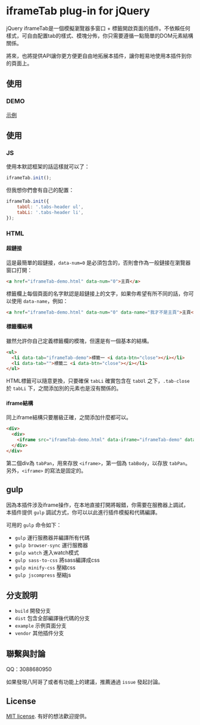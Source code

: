 # iframeTab plug-in for jQuery

jQuery iframeTab是一個模擬瀏覽器多窗口 + 標籤開啟頁面的插件。不依賴任何樣式，可自由配置tab的樣式、模塊分佈，你只需要遵循一點簡單的DOM元素結構關係。

將來，也將提供API讓你更方便更自由地拓展本插件，讓你輕易地使用本插件到你的頁面上。


## 使用

### DEMO

[示例](http://demodakedo.soragoto.net/adminTemplate/index.html)


## 使用

### JS

使用本默認框架的話這樣就可以了：

```js
iframeTab.init();
```

但我想你們會有自己的配置：

```js
iframeTab.init({
    tabUl: '.tabs-header ul',
    tabLi: '.tabs-header li',
});
```


### HTML

#### 超鏈接

這是最簡單的超鏈接，`data-num=0` 是必須包含的，否則會作為一般鏈接在瀏覽器窗口打開：

```html
<a href="iframeTab-demo.html" data-num="0">主頁</a>
```

標籤欄上每個頁面的名字默認是超鏈接上的文字，如果你希望有所不同的話，你可以使用 `data-name`，例如：

```html
<a href="iframeTab-demo.html" data-num="0" data-name="我才不是主頁">主頁</a>
```

#### 標籤欄結構

雖然允許你自己定義標籤欄的模塊，但還是有一個基本的結構。

```html
<ul>
  <li data-tab="iframeTab-demo">標籤一 <i data-btn="close"></i></li>
  <li data-tab="">標籤二 <i data-btn="close"></i></li>
</ul>
```

HTML標籤可以隨意更換，只要確保 `tabLi` 確實包含在 `tabUl` 之下，`.tab-close` 於 `tabLi` 下，之間添加別的元素也是沒有關係的。

#### iframe結構

同上iframe結構只要層級正確，之間添加什麼都可以。

```html
<div>
  <div>
    <iframe src="iframeTab-demo.html" data-iframe="iframeTab-demo" data-num="0" marginheight="0" marginwidth="0" frameborder="0" scrolling="no" onload="iframeTab.iframeHeight()"></iframe>
  </div>
</div>
```

第二個div為 `tabPan`，用來存放 `<iframe>`，第一個為 `tabBody`，以存放 `tabPan`。
另外，`<iframe>` 的寫法是固定的。


## gulp

因為本插件涉及iframe操作，在本地直接打開將報錯，你需要在服務器上調試，本插件提供 `gulp` 調試方式，你可以以此進行插件模擬和代碼編譯。

可用的 `gulp` 命令如下：

* `gulp` 運行服務器并編譯所有代碼
* `gulp browser-sync` 運行服務器
* `gulp watch` 進入watch模式
* `gulp sass-to-css` 將sass編譯成css
* `gulp minify-css` 壓縮css
* `gulp jscompress` 壓縮js


## 分支說明

* `build` 開發分支
* `dist` 包含全部編譯後代碼的分支
* `example` 示例頁面分支
* `vendor` 其他插件分支


## 聯繫與討論

QQ：3088680950

如果發現八阿哥了或者有功能上的建議，推薦通過 `issue` 發起討論。


## License

[MIT license](https://opensource.org/licenses/MIT). 有好的想法歡迎提供。
